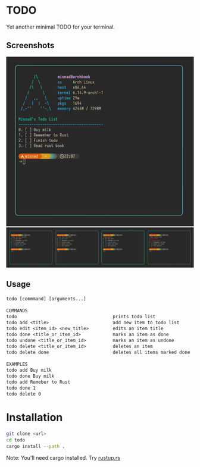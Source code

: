 # TODO

Yet another minimal TODO for your terminal.

## Screenshots

![screenshot1](./screenshots/todo1.png "Todo")
![screenshot1](./screenshots/long_screenshot.png "Todo")

## Usage
```
todo [commmand] [arguments...]

COMMANDS
todo                                    prints todo list
todo add <title>                        add new item to todo list
todo edit <item_id> <new_title>         edits an item title
todo done <title_or_item_id>            marks an item as done
todo undone <title_or_item_id>          marks an item as undone
todo delete <title_or_item_id>          deletes an item
todo delete done                        deletes all items marked done

EXAMPLES
todo add Buy milk
todo done Buy milk
todo add Remeber to Rust
todo done 1
todo delete 0
```

# Installation

```bash
git clone <url>
cd todo
cargo install --path .
```

Note: You'll need cargo installed. Try [rustup.rs](https://rustup.rs)
